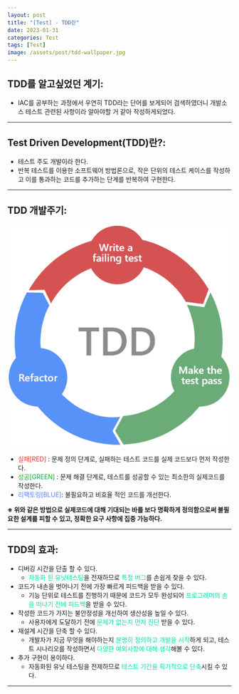 ```yaml
---
layout: post
title: "[Test] - TDD란"
date: 2023-01-31
categories: Test
tags: [Test]
image: /assets/post/tdd-wallpaper.jpg
---
```


## TDD를 알고싶었던 계기:
- IAC를 공부하는 과정에서 우연히 TDD라는 단어를 보게되어 검색하였더니 개발소스 테스트 관련된 사항이라 알아야할 거 같아 작성하게되었다.

* * *

## Test Driven Development(TDD)란?:
- 테스트 주도 개발이라 한다.
- 반복 테스트를 이용한 소프트웨어 방법론으로, 작은 단위의 테스트 케이스를 작성하고 이를 통과하는 코드를 추가하는 단계를 반복하여 구현한다.

* * *

## TDD 개발주기:
[![텍스트](/assets/images/TEST/TDD%20%EA%B0%9C%EB%B0%9C%EC%A3%BC%EA%B8%B0.PNG)](/assets/images/TEST/TDD%20%EA%B0%9C%EB%B0%9C%EC%A3%BC%EA%B8%B0.PNG)

- <span style="color:#FE2E2E">실패[RED]</span> : 문제 정의 단계로, 실패하는 테스트 코드를 실제 코드보다 먼저 작성한다.
- <span style="color:#04B431">성공[GREEN]</span> : 문제 해결 단계로, 테스트를 성공할 수 있는 최소한의 실제코드를 작성한다.
- <span style="color:#5882FA">리팩토링[BLUE]</span>: 불필요하고 비효율 적인 코드를 개선한다.

**※ 위와 같은 방법으로 실제코드에 대해 기대되는 바를 보다 명확하게 정의함으로써 불필요한 설계를 피할 수 있고, 정확한 요구 사항에 집중 가능하다.**

* * *

## TDD의 효과:
- 디버깅 시간을 단출 할 수 있다.
  - <span style="color:#01DFA5">자동화 된 유닛테스팅</span>을 전재하므로 <span style="color:#01DFA5">특정 버그</span>를 손쉽게 찾을 수 있다. 
- 코드가 내손을 벗어나기 전에 가장 빠르게 피드백을 받을 수 있다.
  - 기능 단위로 테스트를 진행하기 때문에 코드가 모두 완성되어 <span style="color:#01DFA5">프로그래머의 손을 떠나기 전에 피드백</span>을 받을 수 있다.
- 작성한 코드가 가지는 불안정성을 개선하여 생산성을 높일 수 있다.
  - 사용자에게 도달하기 전에 <span style="color:#01DFA5">문제가 없는지 먼저 진단</span> 받을 수 있다.
- 재설계 시간을 단축 할 수 있다.
  - 개발자가 지금 무엇을 해야하는지 <span style="color:#01DFA5">분명히 정의하고 개발을 시작</span>하게 되고, 테스트 시나리오를 작성하면서 <span style="color:#01DFA5">다양한 예외사항에 대해 생각</span>해볼 수 있다.
- 추가 구현이 용이하다.
  - 자동화된 유닛 테스팅을 전제하므로 <span style="color:#01DFA5">테스트 기간을 획기적으로 단축</span>시킬 수 있다.

* * *